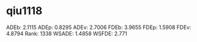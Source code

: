 # qiu1118

ADEb: 2.1115
ADEp: 0.8295
ADEv: 2.7006
FDEb: 3.9655
FDEp: 1.5908
FDEv: 4.8794
Rank: 1338
WSADE: 1.4858
WSFDE: 2.771